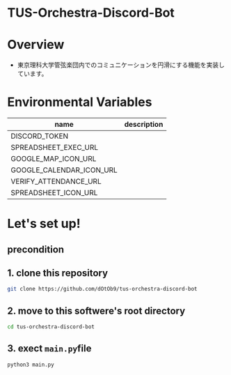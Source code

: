 # TUS-Orchestra-Discord-Bot

# Overview
- 東京理科大学管弦楽団内でのコミュニケーションを円滑にする機能を実装しています。

# Environmental Variables
| name                      | description |
|---------------------------|-------|
| DISCORD_TOKEN             |  |
| SPREADSHEET_EXEC_URL      |  |
| GOOGLE_MAP_ICON_URL       |  |
| GOOGLE_CALENDAR_ICON_URL  |  |
| VERIFY_ATTENDANCE_URL     |  |
| SPREADSHEET_ICON_URL      |  |

# Let's set up!
##  precondition


## 1. clone this repository
```bash
git clone https://github.com/dOtOb9/tus-orchestra-discord-bot
```

## 2. move to this softwere's root directory
```bash
cd tus-orchestra-discord-bot
```

## 3. exect `main.py`file
```bash
python3 main.py
```